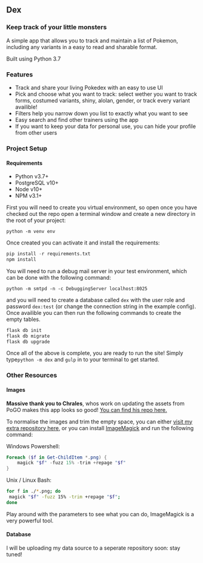 ## Dex
### Keep track of your little monsters

A simple app that allows you to track and maintain a list of Pokemon, including any variants in a easy to read and sharable format.

Built using Python 3.7

### Features
* Track and share your living Pokedex with an easy to use UI
* Pick and choose what you want to track: select wether you want to track forms, costumed variants, shiny, alolan, gender, or track every variant availible!
* Filters help you narrow down you list to exactly what you want to see
* Easy search and find other trainers using the app
* If you want to keep your data for personal use, you can hide your profile from other users 

### Project Setup
#### Requirements
* Python v3.7+
* PostgreSQL v10+
* Node v10+
* NPM v3.1+
  
First you will need to create you virtual environment, so open once you have checked out the repo open a terminal window and create a new directory in the root of your project:

```
python -m venv env
```

Once created you can activate it and install the requirements:

```python
pip install -r requirements.txt  
npm install
```
 
 You will need to run a debug mail server in your test environment, which can be done with the following command:

 ```
 python -m smtpd -n -c DebuggingServer localhost:8025
 ```
 
 and you will need to create a database called `dex` with the user role and password `dex:test` (or change the connection string in the example config). Once availible you can then run the following commands to create the empty tables.
 
 ```python
 flask db init  
 flask db migrate  
 flask db upgrade
 ```
 
 Once all of the above is complete, you are ready to run the site!  Simply type`python -m dex` and `gulp` in to your terminal to get started.
 
 ### Other Resources
 #### Images
 **Massive thank you to Chrales**, whos work on updating the assets from PoGO makes this app looks so good! [You can find his repo here.](https://github.com/ZeChrales/PogoAssets)
 
 To normalise the images and trim the empty space, you can either [visit my extra repository here](https://github.com/vidoardes/dex_images), or you can install [ImageMagick](https://imagemagick.org/script/download.php) and run the following command:
 
 Windows Powershell:
 ```Powershell
 Foreach ($f in Get-ChildItem *.png) {
     magick "$f" -fuzz 15% -trim +repage "$f"
 }
 ```
 
 Unix / Linux Bash:
 ```bash
for f in ./*.png; do
  magick "$f" -fuzz 15% -trim +repage "$f";
done
 ```
 
 Play around with the parameters to see what you can do, ImageMagick is a very powerful tool.
 
 #### Database
 
 I will be uploading my data source to a seperate repository soon: stay tuned!